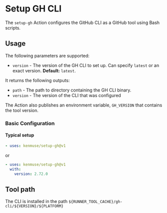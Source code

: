 # Setup GH CLI

The `setup-gh` Action configures the GitHub CLI as a GitHub tool using Bash scripts.

## Usage

The following parameters are supported:

- `version` - The version of the GH CLI to set up. Can specify `latest` or an exact version. **Default:** `latest`.

It returns the following outputs:

- `path` - The path to directory containing the GH CLI binary.
- `version` - The version of the CLI that was configured

The Action also publishes an environment variable, `GH_VERSION` that contains the tool version.


### Basic Configuration

#### Typical setup

```yaml
- uses: kenmuse/setup-gh@v1
```

or

```yaml
- uses: kenmuse/setup-gh@v1
  with:
    version: 2.72.0
```

## Tool path

The CLI is installed in the path `${RUNNER_TOOL_CACHE}/gh-cli/${VERSION}/${PLATFORM}`

